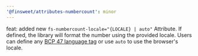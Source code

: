 ```yaml
---
'@finsweet/attributes-numbercount': minor
---
```


feat: added new `fs-numbercount-locale="{LOCALE} | auto"` Attribute.
If defined, the library will format the number using the provided locale.
Users can define any [BCP 47 language tag](https://www.techonthenet.com/js/language_tags.php) or use `auto` to use the browser's locale.
